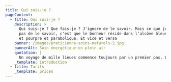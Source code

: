 ```yaml
---
title: Qui suis-je ?
pageContent:
  - title: Qui suis-je ?
    description: >
      Qui suis-je ? Que fais-je ? J'ignore de le savoir. Mais ce que je n'ignore
      pas de le savoir, c'est que le bonheur réside dans l'alcôve bleue et jaune
      et pourpre et parabolique. Et vice et versa
    banner: /images/praticienne-soins-naturels-2.jpg
    bannerAlt: Soin énergétique en plein air
    quotation: |
      Un voyage de mille lieues commence toujours par un premier pas. Lao Tseu
    _template: introduction
  - title: Tarifs
    _template: prices
---
```


